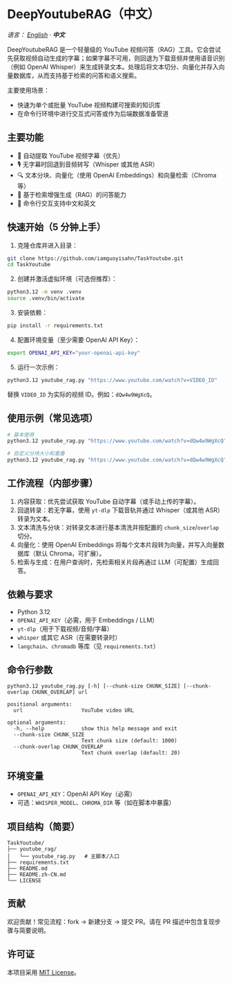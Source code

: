 # DeepYoutubeRAG（中文）

_语言： [English](./README.md) · **中文**_

DeepYoutubeRAG 是一个轻量级的 YouTube 视频问答（RAG）工具。它会尝试先获取视频自动生成的字幕；如果字幕不可用，则回退为下载音频并使用语音识别（例如 OpenAI Whisper）来生成转录文本。处理后将文本切分、向量化并存入向量数据库，从而支持基于检索的问答和语义搜索。

主要使用场景：
- 快速为单个或批量 YouTube 视频构建可搜索的知识库
- 在命令行环境中进行交互式问答或作为后端数据准备管道

## 主要功能

- 🎥 自动提取 YouTube 视频字幕（优先）
- 🎙️ 无字幕时回退到音频转写（Whisper 或其他 ASR）
- 🔍 文本分块、向量化（使用 OpenAI Embeddings）和向量检索（Chroma 等）
- 🧠 基于检索增强生成（RAG）的问答能力
- 💬 命令行交互支持中文和英文

## 快速开始（5 分钟上手）

1. 克隆仓库并进入目录：

```bash
git clone https://github.com/iamguoyisahn/TaskYoutube.git
cd TaskYoutube
```

2. 创建并激活虚拟环境（可选但推荐）：

```bash
python3.12 -m venv .venv
source .venv/bin/activate
```

3. 安装依赖：

```bash
pip install -r requirements.txt
```

4. 配置环境变量（至少需要 OpenAI API Key）：

```bash
export OPENAI_API_KEY="your-openai-api-key"
```

5. 运行一次示例：

```bash
python3.12 youtube_rag.py "https://www.youtube.com/watch?v=VIDEO_ID"
```

替换 `VIDEO_ID` 为实际的视频 ID。例如：`dQw4w9WgXcQ`。

## 使用示例（常见选项）

```bash
# 基本使用
python3.12 youtube_rag.py "https://www.youtube.com/watch?v=dQw4w9WgXcQ"

# 自定义分块大小和重叠
python3.12 youtube_rag.py "https://www.youtube.com/watch?v=dQw4w9WgXcQ" --chunk-size 1500 --chunk-overlap 50
```

## 工作流程（内部步骤）

1. 内容获取：优先尝试获取 YouTube 自动字幕（或手动上传的字幕）。
2. 回退转录：若无字幕，使用 `yt-dlp` 下载音轨并通过 Whisper（或其他 ASR）转录为文本。
3. 文本清洗与分块：对转录文本进行基本清洗并按配置的 `chunk_size`/`overlap` 切分。
4. 向量化：使用 OpenAI Embeddings 将每个文本片段转为向量，并写入向量数据库（默认 Chroma，可扩展）。
5. 检索与生成：在用户查询时，先检索相关片段再通过 LLM（可配置）生成回答。

## 依赖与要求

- Python 3.12
- `OPENAI_API_KEY`（必需，用于 Embeddings / LLM）
- `yt-dlp`（用于下载视频/音频/字幕）
- `whisper` 或其它 ASR（在需要转录时）
- `langchain`、`chromadb` 等库（见 `requirements.txt`）

## 命令行参数

```text
python3.12 youtube_rag.py [-h] [--chunk-size CHUNK_SIZE] [--chunk-overlap CHUNK_OVERLAP] url

positional arguments:
  url                   YouTube video URL

optional arguments:
  -h, --help            show this help message and exit
  --chunk-size CHUNK_SIZE
                        Text chunk size (default: 1000)
  --chunk-overlap CHUNK_OVERLAP
                        Text chunk overlap (default: 20)
```

## 环境变量

- `OPENAI_API_KEY`：OpenAI API Key（必需）
- 可选：`WHISPER_MODEL`、`CHROMA_DIR` 等（如在脚本中暴露）

## 项目结构（简要）

```
TaskYoutube/
├── youtube_rag/
│   └── youtube_rag.py   # 主脚本/入口
├── requirements.txt
├── README.md
├── README.zh-CN.md
└── LICENSE
```

## 贡献

欢迎贡献！常见流程：fork → 新建分支 → 提交 PR。请在 PR 描述中包含复现步骤与简要说明。

## 许可证

本项目采用 [MIT License](./LICENSE)。
